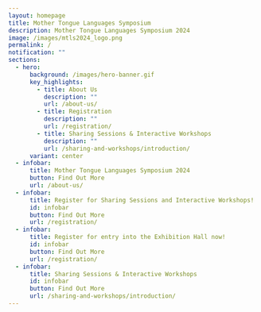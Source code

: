 ```yaml
---
layout: homepage
title: Mother Tongue Languages Symposium
description: Mother Tongue Languages Symposium 2024
image: /images/mtls2024_logo.png
permalink: /
notification: ""
sections:
  - hero:
      background: /images/hero-banner.gif
      key_highlights:
        - title: About Us
          description: ""
          url: /about-us/
        - title: Registration
          description: ""
          url: /registration/
        - title: Sharing Sessions & Interactive Workshops
          description: ""
          url: /sharing-and-workshops/introduction/
      variant: center
  - infobar:
      title: Mother Tongue Languages Symposium 2024
      button: Find Out More
      url: /about-us/
  - infobar:
      title: Register for Sharing Sessions and Interactive Workshops!
      id: infobar
      button: Find Out More
      url: /registration/
  - infobar:
      title: Register for entry into the Exhibition Hall now!
      id: infobar
      button: Find Out More
      url: /registration/
  - infobar:
      title: Sharing Sessions & Interactive Workshops
      id: infobar
      button: Find Out More
      url: /sharing-and-workshops/introduction/
---
```

